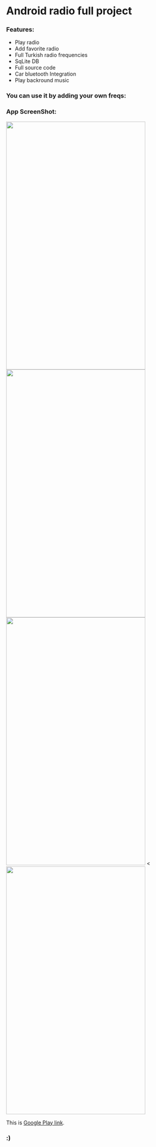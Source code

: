 # Android radio full project
### Features:
 * Play radio
 * Add favorite radio
 * Full Turkish radio frequencies
 * SqLite DB
 * Full source code
 * Car bluetooth Integration
 * Play backround music
### You can use it by adding your own freqs:

### App ScreenShot:
<a href="https://hizliresim.com/6ypDy9"><img src="https://i.hizliresim.com/6ypDy9.png" height="667" width="375"></a>
<a href="https://hizliresim.com/WG8XGQ"><img src="https://i.hizliresim.com/WG8XGQ.png" height="667" width="375"></a>
<a href="https://hizliresim.com/RO8gOn"><img src="https://i.hizliresim.com/RO8gOn.png" height="667" width="375"></a>
<<a href="https://hizliresim.com/pGM5Gn"><img src="https://i.hizliresim.com/pGM5Gn.png" height="667" width="375"></a>

This is [Google Play link](https://play.google.com/store/apps/details?id=com.teomanyaman.radyo).
### :)
